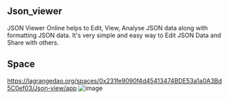 ## Json_viewer

JSON Viewer Online helps to Edit, View, Analyse JSON data along with formatting JSON data. It's very simple and easy way to Edit JSON Data and Share with others.

## Space
https://lagrangedao.org/spaces/0x231fe9090f4d45413474BDE53a1a0A3Bd5C0ef03/Json-view/app
![image](https://github.com/user-attachments/assets/4bcb284a-1984-4d9a-9d65-be1b1c515e54)
